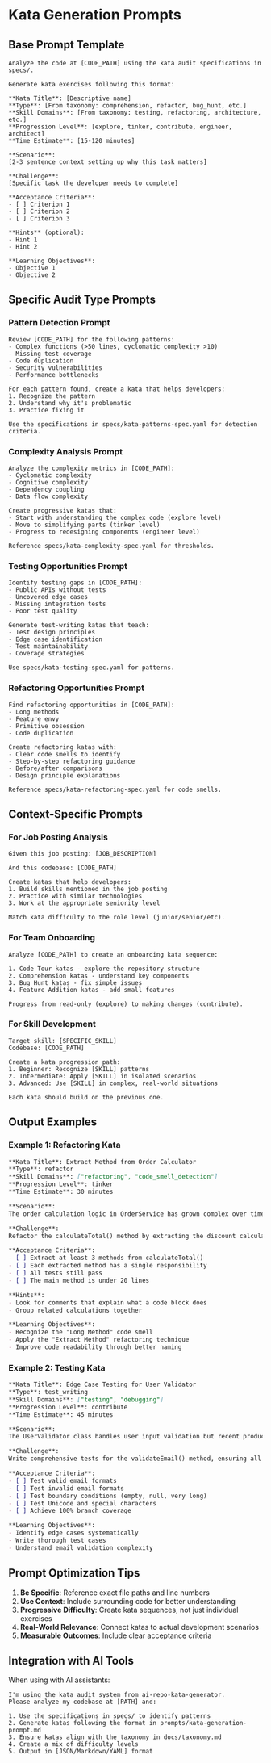 # Kata Generation Prompts

## Base Prompt Template

```
Analyze the code at [CODE_PATH] using the kata audit specifications in specs/.

Generate kata exercises following this format:

**Kata Title**: [Descriptive name]
**Type**: [From taxonomy: comprehension, refactor, bug_hunt, etc.]
**Skill Domains**: [From taxonomy: testing, refactoring, architecture, etc.]
**Progression Level**: [explore, tinker, contribute, engineer, architect]
**Time Estimate**: [15-120 minutes]

**Scenario**:
[2-3 sentence context setting up why this task matters]

**Challenge**:
[Specific task the developer needs to complete]

**Acceptance Criteria**:
- [ ] Criterion 1
- [ ] Criterion 2
- [ ] Criterion 3

**Hints** (optional):
- Hint 1
- Hint 2

**Learning Objectives**:
- Objective 1
- Objective 2
```

## Specific Audit Type Prompts

### Pattern Detection Prompt

```
Review [CODE_PATH] for the following patterns:
- Complex functions (>50 lines, cyclomatic complexity >10)
- Missing test coverage
- Code duplication
- Security vulnerabilities
- Performance bottlenecks

For each pattern found, create a kata that helps developers:
1. Recognize the pattern
2. Understand why it's problematic
3. Practice fixing it

Use the specifications in specs/kata-patterns-spec.yaml for detection criteria.
```

### Complexity Analysis Prompt

```
Analyze the complexity metrics in [CODE_PATH]:
- Cyclomatic complexity
- Cognitive complexity
- Dependency coupling
- Data flow complexity

Create progressive katas that:
- Start with understanding the complex code (explore level)
- Move to simplifying parts (tinker level)
- Progress to redesigning components (engineer level)

Reference specs/kata-complexity-spec.yaml for thresholds.
```

### Testing Opportunities Prompt

```
Identify testing gaps in [CODE_PATH]:
- Public APIs without tests
- Uncovered edge cases
- Missing integration tests
- Poor test quality

Generate test-writing katas that teach:
- Test design principles
- Edge case identification
- Test maintainability
- Coverage strategies

Use specs/kata-testing-spec.yaml for patterns.
```

### Refactoring Opportunities Prompt

```
Find refactoring opportunities in [CODE_PATH]:
- Long methods
- Feature envy
- Primitive obsession
- Code duplication

Create refactoring katas with:
- Clear code smells to identify
- Step-by-step refactoring guidance
- Before/after comparisons
- Design principle explanations

Reference specs/kata-refactoring-spec.yaml for code smells.
```

## Context-Specific Prompts

### For Job Posting Analysis

```
Given this job posting: [JOB_DESCRIPTION]

And this codebase: [CODE_PATH]

Create katas that help developers:
1. Build skills mentioned in the job posting
2. Practice with similar technologies
3. Work at the appropriate seniority level

Match kata difficulty to the role level (junior/senior/etc).
```

### For Team Onboarding

```
Analyze [CODE_PATH] to create an onboarding kata sequence:

1. Code Tour katas - explore the repository structure
2. Comprehension katas - understand key components
3. Bug Hunt katas - fix simple issues
4. Feature Addition katas - add small features

Progress from read-only (explore) to making changes (contribute).
```

### For Skill Development

```
Target skill: [SPECIFIC_SKILL]
Codebase: [CODE_PATH]

Create a kata progression path:
1. Beginner: Recognize [SKILL] patterns
2. Intermediate: Apply [SKILL] in isolated scenarios
3. Advanced: Use [SKILL] in complex, real-world situations

Each kata should build on the previous one.
```

## Output Examples

### Example 1: Refactoring Kata

```markdown
**Kata Title**: Extract Method from Order Calculator
**Type**: refactor
**Skill Domains**: ["refactoring", "code_smell_detection"]
**Progression Level**: tinker
**Time Estimate**: 30 minutes

**Scenario**:
The order calculation logic in OrderService has grown complex over time. New team members struggle to understand the discount rules, and bugs keep appearing in edge cases.

**Challenge**:
Refactor the calculateTotal() method by extracting the discount calculation logic into separate, well-named methods.

**Acceptance Criteria**:
- [ ] Extract at least 3 methods from calculateTotal()
- [ ] Each extracted method has a single responsibility
- [ ] All tests still pass
- [ ] The main method is under 20 lines

**Hints**:
- Look for comments that explain what a code block does
- Group related calculations together

**Learning Objectives**:
- Recognize the "Long Method" code smell
- Apply the "Extract Method" refactoring technique
- Improve code readability through better naming
```

### Example 2: Testing Kata

```markdown
**Kata Title**: Edge Case Testing for User Validator
**Type**: test_writing
**Skill Domains**: ["testing", "debugging"]
**Progression Level**: contribute
**Time Estimate**: 45 minutes

**Scenario**:
The UserValidator class handles user input validation but recent production issues revealed several edge cases aren't properly tested. You need to improve test coverage.

**Challenge**:
Write comprehensive tests for the validateEmail() method, ensuring all edge cases are covered.

**Acceptance Criteria**:
- [ ] Test valid email formats
- [ ] Test invalid email formats
- [ ] Test boundary conditions (empty, null, very long)
- [ ] Test Unicode and special characters
- [ ] Achieve 100% branch coverage

**Learning Objectives**:
- Identify edge cases systematically
- Write thorough test cases
- Understand email validation complexity
```

## Prompt Optimization Tips

1. **Be Specific**: Reference exact file paths and line numbers
2. **Use Context**: Include surrounding code for better understanding
3. **Progressive Difficulty**: Create kata sequences, not just individual exercises
4. **Real-World Relevance**: Connect katas to actual development scenarios
5. **Measurable Outcomes**: Include clear acceptance criteria

## Integration with AI Tools

When using with AI assistants:

```
I'm using the kata audit system from ai-repo-kata-generator.
Please analyze my codebase at [PATH] and:

1. Use the specifications in specs/ to identify patterns
2. Generate katas following the format in prompts/kata-generation-prompt.md
3. Ensure katas align with the taxonomy in docs/taxonomy.md
4. Create a mix of difficulty levels
5. Output in [JSON/Markdown/YAML] format
```